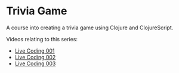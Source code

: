 Trivia Game
===========

A course into creating a trivia game using Clojure and ClojureScript.

Videos relating to this series:

 - [Live Coding 001](https://www.youtube.com/watch?v=9sVGy0IovH8)
 - [Live Coding 002](https://www.youtube.com/watch?v=3VcNATKGBAQ)
 - [Live Coding 003](https://www.youtube.com/watch?v=vQumvPcGYF0)
